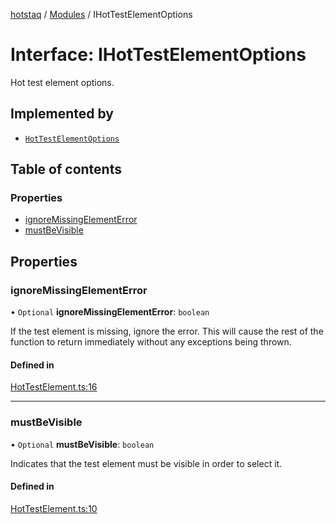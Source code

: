 [hotstaq](../README.md) / [Modules](../modules.md) / IHotTestElementOptions

# Interface: IHotTestElementOptions

Hot test element options.

## Implemented by

- [`HotTestElementOptions`](../classes/HotTestElementOptions.md)

## Table of contents

### Properties

- [ignoreMissingElementError](IHotTestElementOptions.md#ignoremissingelementerror)
- [mustBeVisible](IHotTestElementOptions.md#mustbevisible)

## Properties

### ignoreMissingElementError

• `Optional` **ignoreMissingElementError**: `boolean`

If the test element is missing, ignore the error. This
will cause the rest of the function to return immediately
without any exceptions being thrown.

#### Defined in

[HotTestElement.ts:16](https://github.com/OurFreeLight/HotStaq/blob/3e452c5/src/HotTestElement.ts#L16)

___

### mustBeVisible

• `Optional` **mustBeVisible**: `boolean`

Indicates that the test element must be visible in
order to select it.

#### Defined in

[HotTestElement.ts:10](https://github.com/OurFreeLight/HotStaq/blob/3e452c5/src/HotTestElement.ts#L10)
